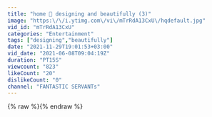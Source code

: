 ```yaml
---
title: "home 🏡 designing and beautifully (3)"
image: "https:\/\/i.ytimg.com\/vi\/mTrRdA13CxU\/hqdefault.jpg"
vid_id: "mTrRdA13CxU"
categories: "Entertainment"
tags: ["designing","beautifully"]
date: "2021-11-29T19:01:53+03:00"
vid_date: "2021-06-08T09:04:19Z"
duration: "PT15S"
viewcount: "823"
likeCount: "20"
dislikeCount: "0"
channel: "FANTASTIC SERVANTs"
---
```

{% raw %}{% endraw %}

